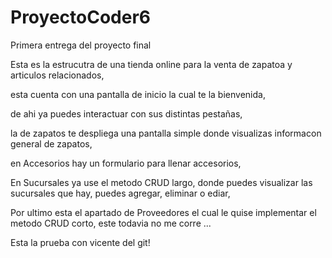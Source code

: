 # ProyectoCoder6
Primera entrega del proyecto final


Esta es la estrucutra de una tienda online para la venta de zapatoa y articulos relacionados, 

esta cuenta con una pantalla de inicio la cual te la bienvenida, 

de ahi ya puedes interactuar con sus distintas pestañas, 

la de zapatos te despliega una pantalla simple donde visualizas informacon general de zapatos, 

en Accesorios hay un formulario para llenar accesorios, 

En Sucursales ya use el metodo CRUD largo, donde puedes visualizar las sucursales que hay, puedes agregar, eliminar o ediar, 

Por ultimo esta el apartado de Proveedores el cual le quise implementar el metodo CRUD corto, este todavia no me corre ...

Esta la prueba con vicente del git! 